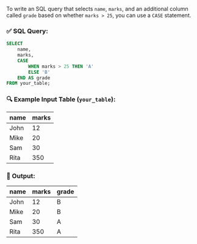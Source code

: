 To write an SQL query that selects `name`, `marks`, and an additional column called `grade` based on whether `marks > 25`, you can use a `CASE` statement.

### ✅ SQL Query:

```sql
SELECT 
    name, 
    marks,
    CASE 
        WHEN marks > 25 THEN 'A'
        ELSE 'B'
    END AS grade
FROM your_table;
```

### 🔍 Example Input Table (`your_table`):

| name | marks |
| ---- | ----- |
| John | 12    |
| Mike | 20    |
| Sam  | 30    |
| Rita | 350   |

### 📌 Output:

| name | marks | grade |
| ---- | ----- | ----- |
| John | 12    | B     |
| Mike | 20    | B     |
| Sam  | 30    | A     |
| Rita | 350   | A     |

